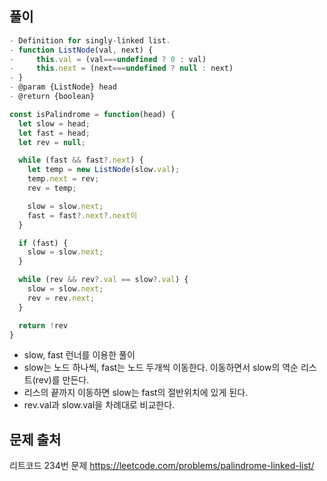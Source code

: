 ## 풀이

```js
- Definition for singly-linked list.
- function ListNode(val, next) {
-     this.val = (val===undefined ? 0 : val)
-     this.next = (next===undefined ? null : next)
- }
- @param {ListNode} head
- @return {boolean}

const isPalindrome = function(head) {
  let slow = head;
  let fast = head;
  let rev = null;

  while (fast && fast?.next) {
    let temp = new ListNode(slow.val);
    temp.next = rev;
    rev = temp;

    slow = slow.next;
    fast = fast?.next?.next이
  }

  if (fast) {
    slow = slow.next;
  }

  while (rev && rev?.val == slow?.val) {
    slow = slow.next;
    rev = rev.next;
  }

  return !rev
}
```

- slow, fast 런너를 이용한 풀이
- slow는 노드 하나씩, fast는 노드 두개씩 이동한다. 이동하면서 slow의 역순 리스트(rev)를 만든다.
- 리스의 끝까지 이동하면 slow는 fast의 절반위치에 있게 된다.
- rev.val과 slow.val을 차례대로 비교한다.

## 문제 출처

리트코드 234번 문제
https://leetcode.com/problems/palindrome-linked-list/
